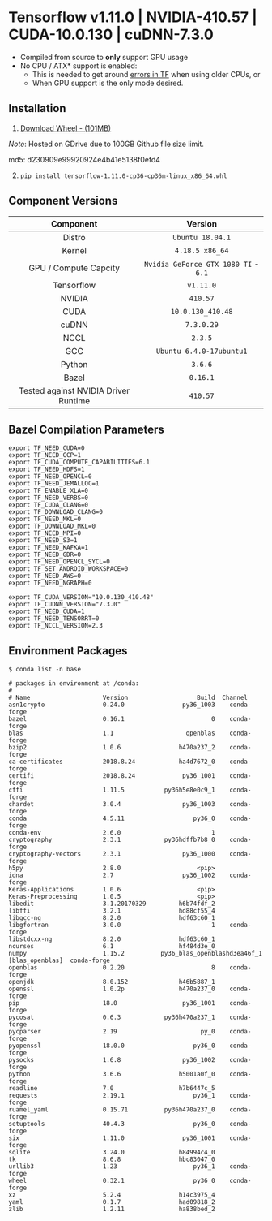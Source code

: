 Tensorflow v1.11.0 | NVIDIA-410.57 | CUDA-10.0.130 | cuDNN-7.3.0
=================

* Compiled from source to **only** support GPU usage
* No CPU / ATX\* support is enabled:
  * This is needed to get around [errors in TF](https://github.com/tensorflow/tensorflow/issues/19584) when using older CPUs, or
  * When GPU support is the only mode desired.

## Installation

1. [Download Wheel - (101MB)](https://drive.google.com/uc?id=1Onh5CROEDfxLFdq6tQCX1ctLLVFyF_I6&export=download)

*Note*: Hosted on GDrive due to 100GB Github file size limit.

md5: d230909e99920924e4b41e5138f0efd4

2. `pip install tensorflow-1.11.0-cp36-cp36m-linux_x86_64.whl`

## Component Versions

| Component | Version |
| :-------------: | :-------------: |
| Distro   | `Ubuntu 18.04.1`   |
| Kernel   |  `4.18.5 x86_64`   |
| GPU / Compute Capcity     |  `Nvidia GeForce GTX 1080 TI` - `6.1`  |
| Tensorflow   |  `v1.11.0`   |
| NVIDIA   |  `410.57`   |
| CUDA   |  `10.0.130_410.48`   |
| cuDNN   |  `7.3.0.29`   |
| NCCL   |  `2.3.5`   |
| GCC   |  `Ubuntu 6.4.0-17ubuntu1`   |
| Python   |  `3.6.6`   |
| Bazel   |  `0.16.1`   |
| Tested against NVIDIA Driver Runtime   |  `410.57`   |

## Bazel Compilation Parameters

```
export TF_NEED_CUDA=0
export TF_NEED_GCP=1
export TF_CUDA_COMPUTE_CAPABILITIES=6.1
export TF_NEED_HDFS=1
export TF_NEED_OPENCL=0
export TF_NEED_JEMALLOC=1
export TF_ENABLE_XLA=0
export TF_NEED_VERBS=0
export TF_CUDA_CLANG=0
export TF_DOWNLOAD_CLANG=0
export TF_NEED_MKL=0
export TF_DOWNLOAD_MKL=0
export TF_NEED_MPI=0
export TF_NEED_S3=1
export TF_NEED_KAFKA=1
export TF_NEED_GDR=0
export TF_NEED_OPENCL_SYCL=0
export TF_SET_ANDROID_WORKSPACE=0
export TF_NEED_AWS=0
export TF_NEED_NGRAPH=0

export TF_CUDA_VERSION="10.0.130_410.48"
export TF_CUDNN_VERSION="7.3.0"
export TF_NEED_CUDA=1
export TF_NEED_TENSORRT=0
export TF_NCCL_VERSION=2.3
```

## Environment Packages
```
$ conda list -n base

# packages in environment at /conda:
#
# Name                    Version                   Build  Channel
asn1crypto                0.24.0                py36_1003    conda-forge
bazel                     0.16.1                        0    conda-forge
blas                      1.1                    openblas    conda-forge
bzip2                     1.0.6                h470a237_2    conda-forge
ca-certificates           2018.8.24            ha4d7672_0    conda-forge
certifi                   2018.8.24             py36_1001    conda-forge
cffi                      1.11.5           py36h5e8e0c9_1    conda-forge
chardet                   3.0.4                 py36_1003    conda-forge
conda                     4.5.11                   py36_0    conda-forge
conda-env                 2.6.0                         1
cryptography              2.3.1            py36hdffb7b8_0    conda-forge
cryptography-vectors      2.3.1                 py36_1000    conda-forge
h5py                      2.8.0                     <pip>
idna                      2.7                   py36_1002    conda-forge
Keras-Applications        1.0.6                     <pip>
Keras-Preprocessing       1.0.5                     <pip>
libedit                   3.1.20170329         h6b74fdf_2
libffi                    3.2.1                hd88cf55_4
libgcc-ng                 8.2.0                hdf63c60_1
libgfortran               3.0.0                         1    conda-forge
libstdcxx-ng              8.2.0                hdf63c60_1
ncurses                   6.1                  hf484d3e_0
numpy                     1.15.2          py36_blas_openblashd3ea46f_1  [blas_openblas]  conda-forge
openblas                  0.2.20                        8    conda-forge
openjdk                   8.0.152              h46b5887_1
openssl                   1.0.2p               h470a237_0    conda-forge
pip                       18.0                  py36_1001    conda-forge
pycosat                   0.6.3            py36h470a237_1    conda-forge
pycparser                 2.19                       py_0    conda-forge
pyopenssl                 18.0.0                   py36_0    conda-forge
pysocks                   1.6.8                 py36_1002    conda-forge
python                    3.6.6                h5001a0f_0    conda-forge
readline                  7.0                  h7b6447c_5
requests                  2.19.1                   py36_1    conda-forge
ruamel_yaml               0.15.71          py36h470a237_0    conda-forge
setuptools                40.4.3                   py36_0    conda-forge
six                       1.11.0                py36_1001    conda-forge
sqlite                    3.24.0               h84994c4_0
tk                        8.6.8                hbc83047_0
urllib3                   1.23                     py36_1    conda-forge
wheel                     0.32.1                   py36_0    conda-forge
xz                        5.2.4                h14c3975_4
yaml                      0.1.7                had09818_2
zlib                      1.2.11               ha838bed_2
```

